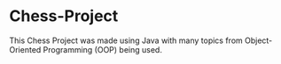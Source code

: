 # Chess-Project
This Chess Project was made using Java with many topics from Object-Oriented Programming (OOP) being used.
